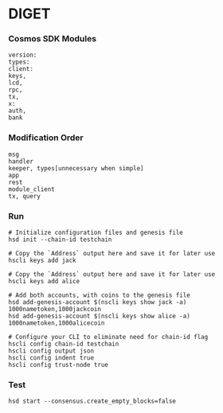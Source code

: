# DIGET
### Cosmos SDK Modules
    version:
    types:
    client:
    keys,
    lcd,
    rpc,
    tx,
    x:
    auth,
    bank

### Modification Order
    msg
    handler
    keeper, types[unnecessary when simple]
    app
    rest
    module_client
    tx, query
    
### Run
    # Initialize configuration files and genesis file
    hsd init --chain-id testchain

    # Copy the `Address` output here and save it for later use
    hscli keys add jack

    # Copy the `Address` output here and save it for later use
    hscli keys add alice

    # Add both accounts, with coins to the genesis file
    hsd add-genesis-account $(nscli keys show jack -a) 1000nametoken,1000jackcoin
    hsd add-genesis-account $(nscli keys show alice -a) 1000nametoken,1000alicecoin

    # Configure your CLI to eliminate need for chain-id flag
    hscli config chain-id testchain
    hscli config output json
    hscli config indent true
    hscli config trust-node true
  
### Test
    hsd start --consensus.create_empty_blocks=false
